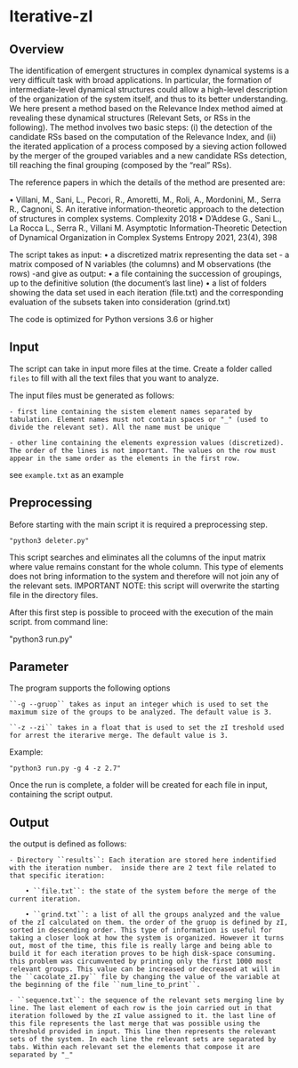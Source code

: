 # Iterative-zI


## Overview

The identification of emergent structures in complex dynamical systems is a very difficult task with broad applications. In particular, the formation of intermediate-level dynamical structures could allow a high-level description of the organization of the system itself, and thus to its better understanding.
We here present a method based on the Relevance Index method aimed at revealing these dynamical structures (Relevant Sets, or RSs in the following).
The method involves two basic steps: (i) the detection of the candidate RSs based on the computation of the Relevance Index, and (ii) the iterated application of a process composed by a sieving action followed by the merger of the grouped variables and a new candidate RSs detection, till reaching the final grouping (composed by the “real” RSs).

The reference papers in which the details of the method are presented are:

•	Villani, M., Sani, L., Pecori, R., Amoretti, M., Roli, A., Mordonini, M., Serra R., Cagnoni, S. An iterative information-theoretic approach to the detection of structures in complex systems. Complexity 2018
•	D’Addese G., Sani L., La Rocca L., Serra R., Villani M. Asymptotic Information-Theoretic Detection of Dynamical Organization in Complex Systems Entropy 2021, 23(4), 398

The script takes as input:
•	a discretized matrix representing the data set - a matrix composed of N variables (the columns) and M observations (the rows) 
-and give as output:
•	a file containing the succession of groupings, up to the definitive solution (the document’s last line)
•	a list of folders showing the data set used in each iteration (file.txt) and the corresponding evaluation of the subsets taken into consideration (grind.txt)


The code is optimized for Python versions 3.6 or higher

## Input
The script can take in input more files at the time. Create a folder called ``files`` to fill with all the text files that you want to analyze.

The input files must be generated as follows:

	- first line containing the sistem element names separated by tabulation. Element names must not contain spaces or "_" (used to divide the relevant set). All the name must be unique

	- other line containing the elements expression values ​​(discretized). The order of the lines is not important. The values ​​on the row must appear in the same order as the elements in the first row.

see ``example.txt`` as an example

## Preprocessing

Before starting with the main script it is required a preprocessing step.
```
"python3 deleter.py"
```
This script searches and eliminates all the columns of the input matrix where value remains constant for the whole column. This type of elements does not bring information to the system and therefore will not join any of the relevant sets. IMPORTANT NOTE: this script will overwrite the starting file in the directory files.

After this first step is possible to proceed with the execution of the main script. from command line: 

"python3 run.py"

## Parameter
The program supports the following options

	``-g --gruop`` takes as input an integer which is used to set the maximum size of the groups to be analyzed. The default value is 3.

	``-z --zi`` takes in a float that is used to set the zI treshold used for arrest the iterarive merge. The default value is 3.

Example:
```
"python3 run.py -g 4 -z 2.7"
```
Once the run is complete, a folder will be created for each file in input, containing the script output.

## Output
the output is defined as follows:

	- Directory ``results``: Each iteration are stored here indentified with the iteration number.  inside there are 2 text file related to that specific iteration:

		• ``file.txt``: the state of the system before the merge of the current iteration.

		• ``grind.txt``: a list of all the groups analyzed and the value of the zI calculated on them. the order of the gruop is defined by zI, sorted in descending order. This type of information is useful for taking a closer look at how the system is organized. However it turns out, most of the time, this file is really large and being able to build it for each iteration proves to be high disk-space consuming. this problem was circumvented by printing only the first 1000 most relevant groups. This value can be increased or decreased at will in the ``cacolate_zI.py`` file by changing the value of the variable at the beginning of the file ``num_line_to_print``.

	- ``sequence.txt``: the sequence of the relevant sets merging line by line. The last element of each row is the join carried out in that iteration followed by the zI value assigned to it. the last line of this file represents the last merge that was possible using the threshold provided in input. This line then represents the relevant sets of the system. In each line the relevant sets are separated by tabs. Within each relevant set the elements that compose it are separated by "_"

